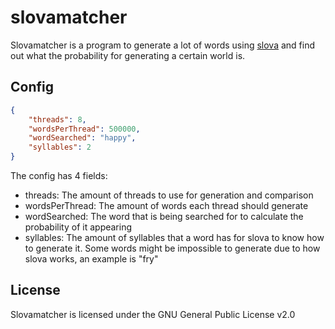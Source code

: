# slovamatcher
Slovamatcher is a program to generate a lot of words using [slova](https://github.com/RaydanOMGr/slova) and find out what the probability for generating a certain world is.

## Config
```json
{
    "threads": 8,
    "wordsPerThread": 500000, 
    "wordSearched": "happy",
    "syllables": 2
}
```
The config has 4 fields: 
- threads: The amount of threads to use for generation and comparison
- wordsPerThread: The amount of words each thread should generate
- wordSearched: The word that is being searched for to calculate the probability of it appearing
- syllables: The amount of syllables that a word has for slova to know how to generate it. Some words might be impossible to generate due to how slova works, an example is "fry"

 ## License
 Slovamatcher is licensed under the GNU General Public License v2.0

